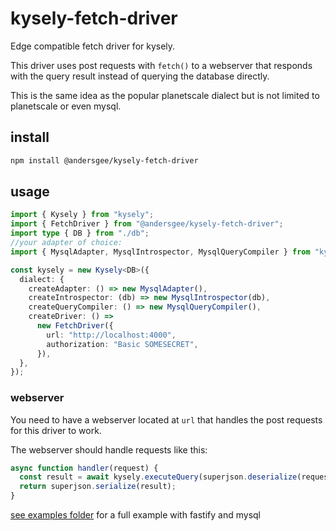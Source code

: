 # kysely-fetch-driver

Edge compatible fetch driver for kysely.

This driver uses post requests with `fetch()` to a webserver that responds with the query result instead of querying the database directly.

This is the same idea as the popular planetscale dialect but is not limited to planetscale or even mysql.

## install

```sh
npm install @andersgee/kysely-fetch-driver
```

## usage

```ts
import { Kysely } from "kysely";
import { FetchDriver } from "@andersgee/kysely-fetch-driver";
import type { DB } from "./db";
//your adapter of choice:
import { MysqlAdapter, MysqlIntrospector, MysqlQueryCompiler } from "kysely";

const kysely = new Kysely<DB>({
  dialect: {
    createAdapter: () => new MysqlAdapter(),
    createIntrospector: (db) => new MysqlIntrospector(db),
    createQueryCompiler: () => new MysqlQueryCompiler(),
    createDriver: () =>
      new FetchDriver({
        url: "http://localhost:4000",
        authorization: "Basic SOMESECRET",
      }),
  },
});
```

### webserver

You need to have a webserver located at `url` that handles the post requests for this driver to work.

The webserver should handle requests like this:

```ts
async function handler(request) {
  const result = await kysely.executeQuery(superjson.deserialize(request.body));
  return superjson.serialize(result);
}
```

[see examples folder](examples) for a full example with fastify and mysql
